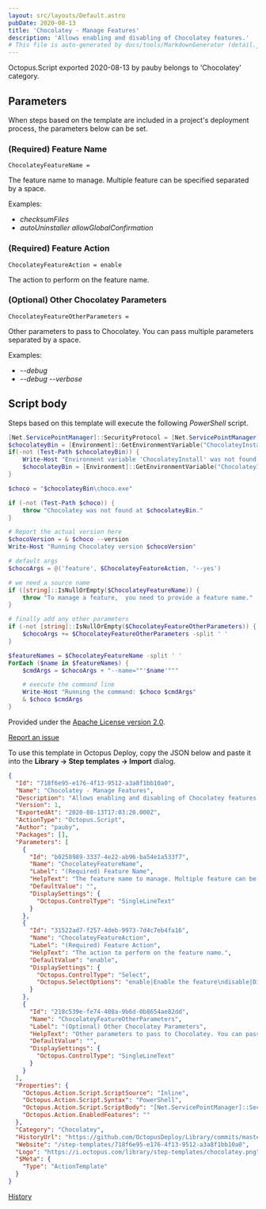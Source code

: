 ```yaml
---
layout: src/layouts/Default.astro
pubDate: 2020-08-13
title: 'Chocolatey - Manage Features'
description: 'Allows enabling and disabling of Chocolatey features.'
# This file is auto-generated by docs/tools/MarkdownGenerator (detail.js)
---
```


Octopus.Script exported 2020-08-13 by pauby belongs to 'Chocolatey' category.

## Parameters

When steps based on the template are included in a project's deployment process, the parameters below can be set.


<div class="param">

### (Required) Feature Name

`ChocolateyFeatureName = `

The feature name to manage. Multiple feature can be specified separated by a space. 

Examples:

* _checksumFiles_
* _autoUninstaller_ _allowGlobalConfirmation_

</div>
        
<div class="param">

### (Required) Feature Action

`ChocolateyFeatureAction = enable`

The action to perform on the feature name.

</div>
        
<div class="param">

### (Optional) Other Chocolatey Parameters

`ChocolateyFeatureOtherParameters = `

Other parameters to pass to Chocolatey. You can pass multiple parameters separated by a space.

Examples:

* _--debug_
* _--debug_ _--verbose_

</div>
        

## Script body

Steps based on this template will execute the following *PowerShell* script.

```PowerShell
[Net.ServicePointManager]::SecurityProtocol = [Net.ServicePointManager]::SecurityProtocol -bor [Net.SecurityProtocolType]::Tls12
$chocolateyBin = [Environment]::GetEnvironmentVariable("ChocolateyInstall", "Machine") + "\bin"
if(-not (Test-Path $chocolateyBin)) {
    Write-Host "Environment variable 'ChocolateyInstall' was not found in the system variables. Attempting to find it in the user variables..."
    $chocolateyBin = [Environment]::GetEnvironmentVariable("ChocolateyInstall", "User") + "\bin"
}

$choco = "$chocolateyBin\choco.exe"

if (-not (Test-Path $choco)) {
    throw "Chocolatey was not found at $chocolateyBin."
}

# Report the actual version here
$chocoVersion = & $choco --version
Write-Host "Running Chocolatey version $chocoVersion"

# default args
$chocoArgs = @('feature', $ChocolateyFeatureAction, '--yes')

# we need a source name
if ([string]::IsNullOrEmpty($ChocolateyFeatureName)) {
    throw "To manage a feature,  you need to provide a feature name."
}

# finally add any other parameters
if (-not [string]::IsNullOrEmpty($ChocolateyFeatureOtherParameters)) {
	$chocoArgs += $ChocolateyFeatureOtherParameters -split ' '
}

$featureNames = $ChocolateyFeatureName -split ' '
ForEach ($name in $featureNames) {
	$cmdArgs = $chocoArgs + "--name=""'$name'"""

    # execute the command line
    Write-Host "Running the command: $choco $cmdArgs"
    & $choco $cmdArgs
}
```

Provided under the [Apache License version 2.0](https://github.com/OctopusDeploy/Library/blob/master/LICENSE.txt).

[Report an issue](https://github.com/OctopusDeploy/Library/issues/new?assignees=&labels=&projects=&template=bug-report.yml&title=Issue%20with%20Chocolatey%20-%20Manage%20Features&step-template=Chocolatey%20-%20Manage%20Features)

<div class="get-json">

To use this template in Octopus Deploy, copy the JSON below and paste it into the **Library → Step templates → Import** dialog.

```json
{
  "Id": "718f6e95-e176-4f13-9512-a3a8f1bb10a0",
  "Name": "Chocolatey - Manage Features",
  "Description": "Allows enabling and disabling of Chocolatey features.",
  "Version": 1,
  "ExportedAt": "2020-08-13T17:03:20.000Z",
  "ActionType": "Octopus.Script",
  "Author": "pauby",
  "Packages": [],
  "Parameters": [
    {
      "Id": "b0258989-3337-4e22-ab96-ba54e1a533f7",
      "Name": "ChocolateyFeatureName",
      "Label": "(Required) Feature Name",
      "HelpText": "The feature name to manage. Multiple feature can be specified separated by a space. \n\nExamples:\n\n* _checksumFiles_\n* _autoUninstaller_ _allowGlobalConfirmation_",
      "DefaultValue": "",
      "DisplaySettings": {
        "Octopus.ControlType": "SingleLineText"
      }
    },
    {
      "Id": "31522ad7-f257-4deb-9973-7d4c7eb4fa16",
      "Name": "ChocolateyFeatureAction",
      "Label": "(Required) Feature Action",
      "HelpText": "The action to perform on the feature name.",
      "DefaultValue": "enable",
      "DisplaySettings": {
        "Octopus.ControlType": "Select",
        "Octopus.SelectOptions": "enable|Enable the feature\ndisable|Disable the feature"
      }
    },
    {
      "Id": "218c539e-fe74-408a-9b6d-0b8654ae82dd",
      "Name": "ChocolateyFeatureOtherParameters",
      "Label": "(Optional) Other Chocolatey Parameters",
      "HelpText": "Other parameters to pass to Chocolatey. You can pass multiple parameters separated by a space.\n\nExamples:\n\n* _--debug_\n* _--debug_ _--verbose_",
      "DefaultValue": "",
      "DisplaySettings": {
        "Octopus.ControlType": "SingleLineText"
      }
    }
  ],
  "Properties": {
    "Octopus.Action.Script.ScriptSource": "Inline",
    "Octopus.Action.Script.Syntax": "PowerShell",
    "Octopus.Action.Script.ScriptBody": "[Net.ServicePointManager]::SecurityProtocol = [Net.ServicePointManager]::SecurityProtocol -bor [Net.SecurityProtocolType]::Tls12\n$chocolateyBin = [Environment]::GetEnvironmentVariable(\"ChocolateyInstall\", \"Machine\") + \"\\bin\"\nif(-not (Test-Path $chocolateyBin)) {\n    Write-Host \"Environment variable 'ChocolateyInstall' was not found in the system variables. Attempting to find it in the user variables...\"\n    $chocolateyBin = [Environment]::GetEnvironmentVariable(\"ChocolateyInstall\", \"User\") + \"\\bin\"\n}\n\n$choco = \"$chocolateyBin\\choco.exe\"\n\nif (-not (Test-Path $choco)) {\n    throw \"Chocolatey was not found at $chocolateyBin.\"\n}\n\n# Report the actual version here\n$chocoVersion = & $choco --version\nWrite-Host \"Running Chocolatey version $chocoVersion\"\n\n# default args\n$chocoArgs = @('feature', $ChocolateyFeatureAction, '--yes')\n\n# we need a source name\nif ([string]::IsNullOrEmpty($ChocolateyFeatureName)) {\n    throw \"To manage a feature,  you need to provide a feature name.\"\n}\n\n# finally add any other parameters\nif (-not [string]::IsNullOrEmpty($ChocolateyFeatureOtherParameters)) {\n\t$chocoArgs += $ChocolateyFeatureOtherParameters -split ' '\n}\n\n$featureNames = $ChocolateyFeatureName -split ' '\nForEach ($name in $featureNames) {\n\t$cmdArgs = $chocoArgs + \"--name=\"\"'$name'\"\"\"\n\n    # execute the command line\n    Write-Host \"Running the command: $choco $cmdArgs\"\n    & $choco $cmdArgs\n}",
    "Octopus.Action.EnabledFeatures": ""
  },
  "Category": "Chocolatey",
  "HistoryUrl": "https://github.com/OctopusDeploy/Library/commits/master/step-templates//opt/buildagent/work/75443764cd38076d/step-templates/chocolatey-manage-features.json",
  "Website": "/step-templates/718f6e95-e176-4f13-9512-a3a8f1bb10a0",
  "Logo": "https://i.octopus.com/library/step-templates/chocolatey.png",
  "$Meta": {
    "Type": "ActionTemplate"
  }
}
```

[History](https://github.com/OctopusDeploy/Library/commits/master/step-templates/https://github.com/OctopusDeploy/Library/commits/master/step-templates//opt/buildagent/work/75443764cd38076d/step-templates/chocolatey-manage-features.json)

</div>
